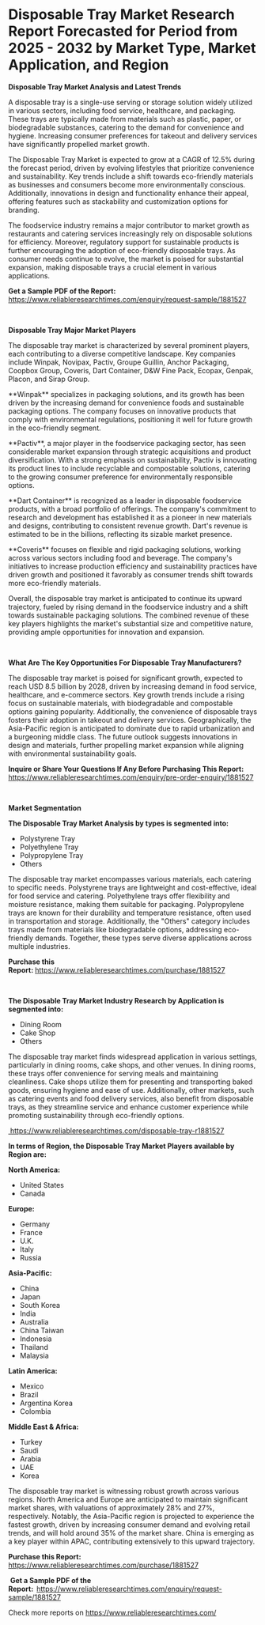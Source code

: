<p><h1>Disposable Tray Market Research Report Forecasted for Period from 2025 -  2032 by Market Type, Market Application, and Region</h1></p><p><strong>Disposable Tray Market Analysis and Latest Trends</strong></p>
<p><p>A disposable tray is a single-use serving or storage solution widely utilized in various sectors, including food service, healthcare, and packaging. These trays are typically made from materials such as plastic, paper, or biodegradable substances, catering to the demand for convenience and hygiene. Increasing consumer preferences for takeout and delivery services have significantly propelled market growth.</p><p>The Disposable Tray Market is expected to grow at a CAGR of 12.5% during the forecast period, driven by evolving lifestyles that prioritize convenience and sustainability. Key trends include a shift towards eco-friendly materials as businesses and consumers become more environmentally conscious. Additionally, innovations in design and functionality enhance their appeal, offering features such as stackability and customization options for branding.</p><p>The foodservice industry remains a major contributor to market growth as restaurants and catering services increasingly rely on disposable solutions for efficiency. Moreover, regulatory support for sustainable products is further encouraging the adoption of eco-friendly disposable trays. As consumer needs continue to evolve, the market is poised for substantial expansion, making disposable trays a crucial element in various applications.</p></p>
<p><strong>Get a Sample PDF of the Report:&nbsp;</strong> <a href="https://www.reliableresearchtimes.com/enquiry/request-sample/1881527?utm_campaign=3326&utm_medium=2&utm_source=Github&utm_content=ia&utm_term=05042025&utm_id=disposable-tray">https://www.reliableresearchtimes.com/enquiry/request-sample/1881527</a></p>
<p>&nbsp;</p>
<p><strong>Disposable Tray Major Market Players</strong></p>
<p><p>The disposable tray market is characterized by several prominent players, each contributing to a diverse competitive landscape. Key companies include Winpak, Novipax, Pactiv, Groupe Guillin, Anchor Packaging, Coopbox Group, Coveris, Dart Container, D&W Fine Pack, Ecopax, Genpak, Placon, and Sirap Group.</p><p>**Winpak** specializes in packaging solutions, and its growth has been driven by the increasing demand for convenience foods and sustainable packaging options. The company focuses on innovative products that comply with environmental regulations, positioning it well for future growth in the eco-friendly segment.</p><p>**Pactiv**, a major player in the foodservice packaging sector, has seen considerable market expansion through strategic acquisitions and product diversification. With a strong emphasis on sustainability, Pactiv is innovating its product lines to include recyclable and compostable solutions, catering to the growing consumer preference for environmentally responsible options.</p><p>**Dart Container** is recognized as a leader in disposable foodservice products, with a broad portfolio of offerings. The company's commitment to research and development has established it as a pioneer in new materials and designs, contributing to consistent revenue growth. Dart's revenue is estimated to be in the billions, reflecting its sizable market presence.</p><p>**Coveris** focuses on flexible and rigid packaging solutions, working across various sectors including food and beverage. The company's initiatives to increase production efficiency and sustainability practices have driven growth and positioned it favorably as consumer trends shift towards more eco-friendly materials.</p><p>Overall, the disposable tray market is anticipated to continue its upward trajectory, fueled by rising demand in the foodservice industry and a shift towards sustainable packaging solutions. The combined revenue of these key players highlights the market's substantial size and competitive nature, providing ample opportunities for innovation and expansion.</p></p>
<p>&nbsp;</p>
<p><strong>What Are The Key Opportunities For Disposable Tray Manufacturers?</strong></p>
<p><p>The disposable tray market is poised for significant growth, expected to reach USD 8.5 billion by 2028, driven by increasing demand in food service, healthcare, and e-commerce sectors. Key growth trends include a rising focus on sustainable materials, with biodegradable and compostable options gaining popularity. Additionally, the convenience of disposable trays fosters their adoption in takeout and delivery services. Geographically, the Asia-Pacific region is anticipated to dominate due to rapid urbanization and a burgeoning middle class. The future outlook suggests innovations in design and materials, further propelling market expansion while aligning with environmental sustainability goals.</p></p>
<p><strong>Inquire or Share Your Questions If Any Before Purchasing This Report:</strong> <a href="https://www.reliableresearchtimes.com/enquiry/pre-order-enquiry/1881527?utm_campaign=3326&utm_medium=2&utm_source=Github&utm_content=ia&utm_term=05042025&utm_id=disposable-tray">https://www.reliableresearchtimes.com/enquiry/pre-order-enquiry/1881527</a></p>
<p>&nbsp;</p>
<p><strong>Market Segmentation</strong></p>
<p><strong>The Disposable Tray Market Analysis by types is segmented into:</strong></p>
<p><ul><li>Polystyrene Tray</li><li>Polyethylene Tray</li><li>Polypropylene Tray</li><li>Others</li></ul></p>
<p><p>The disposable tray market encompasses various materials, each catering to specific needs. Polystyrene trays are lightweight and cost-effective, ideal for food service and catering. Polyethylene trays offer flexibility and moisture resistance, making them suitable for packaging. Polypropylene trays are known for their durability and temperature resistance, often used in transportation and storage. Additionally, the "Others" category includes trays made from materials like biodegradable options, addressing eco-friendly demands. Together, these types serve diverse applications across multiple industries.</p></p>
<p><strong>Purchase this Report:&nbsp;</strong><a href="https://www.reliableresearchtimes.com/purchase/1881527?utm_campaign=3326&utm_medium=2&utm_source=Github&utm_content=ia&utm_term=05042025&utm_id=disposable-tray">https://www.reliableresearchtimes.com/purchase/1881527</a></p>
<p>&nbsp;</p>
<p><strong>The Disposable Tray Market Industry Research by Application is segmented into:</strong></p>
<p><ul><li>Dining Room</li><li>Cake Shop</li><li>Others</li></ul></p>
<p><p>The disposable tray market finds widespread application in various settings, particularly in dining rooms, cake shops, and other venues. In dining rooms, these trays offer convenience for serving meals and maintaining cleanliness. Cake shops utilize them for presenting and transporting baked goods, ensuring hygiene and ease of use. Additionally, other markets, such as catering events and food delivery services, also benefit from disposable trays, as they streamline service and enhance customer experience while promoting sustainability through eco-friendly options.</p></p>
<p><a href="https://www.reliableresearchtimes.com/disposable-tray-r1881527?utm_campaign=3326&utm_medium=2&utm_source=Github&utm_content=ia&utm_term=05042025&utm_id=disposable-tray">&nbsp;https://www.reliableresearchtimes.com/disposable-tray-r1881527</a></p>
<p><strong>In terms of Region, the Disposable Tray Market Players available by Region are:</strong></p>
<p>
    <p> <strong> North America: </strong>
        <ul>
            <li>United States</li>
            <li>Canada</li>
        </ul>
        </p> 
    <p> <strong> Europe: </strong>
        <ul>
            <li>Germany</li>
            <li>France</li>
            <li>U.K.</li>
            <li>Italy</li>
            <li>Russia</li>
        </ul>
        </p> 
    <p> <strong> Asia-Pacific: </strong>
        <ul>
            <li>China</li>
            <li>Japan</li>
            <li>South Korea</li>
            <li>India</li>
            <li>Australia</li>
            <li>China Taiwan</li>
            <li>Indonesia</li>
            <li>Thailand</li>
            <li>Malaysia</li>
        </ul>
        </p> 
    <p> <strong> Latin America: </strong>
        <ul>
            <li>Mexico</li>
            <li>Brazil</li>
            <li>Argentina Korea</li>
            <li>Colombia</li>
        </ul>
        </p> 
    <p> <strong> Middle East & Africa: </strong>
        <ul>
            <li>Turkey</li>
            <li>Saudi</li>
            <li>Arabia</li>
            <li>UAE</li>
            <li>Korea</li>
        </ul>
    </p>
    </p>
<p><p>The disposable tray market is witnessing robust growth across various regions. North America and Europe are anticipated to maintain significant market shares, with valuations of approximately 28% and 27%, respectively. Notably, the Asia-Pacific region is projected to experience the fastest growth, driven by increasing consumer demand and evolving retail trends, and will hold around 35% of the market share. China is emerging as a key player within APAC, contributing extensively to this upward trajectory.</p></p>
<p><strong>Purchase this Report: </strong><a href="https://www.reliableresearchtimes.com/purchase/1881527?utm_campaign=3326&utm_medium=2&utm_source=Github&utm_content=ia&utm_term=05042025&utm_id=disposable-tray">https://www.reliableresearchtimes.com/purchase/1881527</a></p>
<p>&nbsp;<strong>Get a Sample PDF of the Report:&nbsp;&nbsp;</strong><a href="https://www.reliableresearchtimes.com/enquiry/request-sample/1881527?utm_campaign=3326&utm_medium=2&utm_source=Github&utm_content=ia&utm_term=05042025&utm_id=disposable-tray">https://www.reliableresearchtimes.com/enquiry/request-sample/1881527</a></p>
<p><strong></strong></p>
<p>Check more reports on <a href="https://www.reliableresearchtimes.com/?utm_campaign=3326&utm_medium=2&utm_source=Github&utm_content=ia&utm_term=05042025&utm_id=disposable-tray">https://www.reliableresearchtimes.com/</a></p>